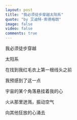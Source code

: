 ```yaml
---
layout: post
title: "我必须徒步穿越太阳系"
quote: "by 艾迪特·索德格朗"
image: false
video: false
comments: true
---
```


我必须徒步穿越  

太阳系  

在找到我红毛衣上第一根线头之前  

我预感到了这一点  

宇宙的某个角落悬挂着我的心  

火从那里迸溅，振动空气  

向其他狂放的心涌去


